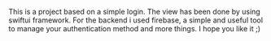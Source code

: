 This is a project based on a simple login. The view has been done by using swiftui framework. For the backend i used firebase, a simple and useful tool to manage your authentication method and more things. I hope you like it ;)
